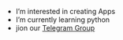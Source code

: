 - I’m interested in creating Apps
- I’m currently learning python
- jion our <a href="https://t.me/matrix_developer">Telegram Group</a>

<!---
kuttahaitu/kuttahaitu is a ✨ special ✨ repository because its `README.md` (this file) appears on your GitHub profile.
You can click the Preview link to take a look at your changes.
--->
